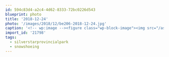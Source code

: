 ```yaml
---
id: 594c83d4-a2c4-4d62-8333-72bc0226d543
blueprint: photo
title: '2018-12-24'
photo: '/images/2018/12/be206-2018-12-24.jpg'
caption: '<!-- wp:image --><figure class="wp-block-image"><img src="/assets/images/2018/12/be206-2018-12-24.jpg" /></figure><!-- /wp:image --><!-- wp:paragraph --><p>Plenty of snow at 1810m. #snowshoeing #silverstarprovincialpark</p><!-- /wp:paragraph -->'
import_id: '21798'
tags:
  - silverstarprovincialpark
  - snowshoeing
---
```

